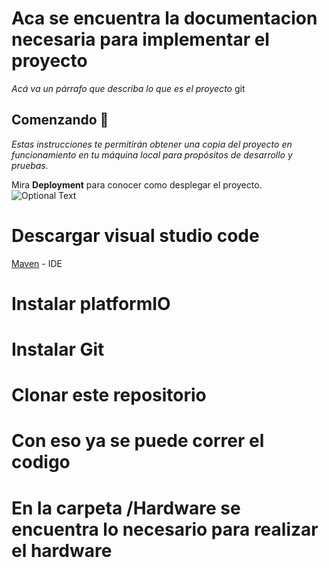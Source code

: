 # Aca se encuentra la documentacion necesaria para implementar el proyecto

_Acá va un párrafo que describa lo que es el proyecto_
git
## Comenzando 🚀

_Estas instrucciones te permitirán obtener una copia del proyecto en funcionamiento en tu máquina local para propósitos de desarrollo y pruebas._

Mira **Deployment** para conocer como desplegar el proyecto.
![Optional Text](C:\Users\agust\Desktop\FCEFyN\PI_PPS\Imágenes\dispositivoFinal.jpg)

# Descargar visual studio code

[Maven](https://code.visualstudio.com/download) - IDE
# Instalar platformIO
# Instalar Git
# Clonar este repositorio
# Con eso ya se puede correr el codigo
#
# En la carpeta /Hardware se encuentra lo necesario para realizar el hardware 